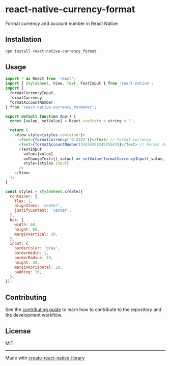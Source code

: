 # react-native-currency-format

Format currency and account number in React Native

## Installation

```sh
npm install react-native-currency_format
```

## Usage

```js
import * as React from 'react';
import { StyleSheet, View, Text, TextInput } from 'react-native';
import {
  formatCurrencyInput,
  formatCurrency,
  formatAccountNumber,
} from 'react-native-currency_formater';

export default function App() {
  const [value, setValue] = React.useState < string > '';

  return (
    <View style={styles.container}>
      <Text>{formatCurrency('0.2333')}</Text> // Format currency
      <Text>{formatAccountNumber(3443435324535543)}</Text> // Format Account Number
      <TextInput
        value={value}
        onChangeText={(_value) => setValue(formatCurrencyInput(_value, 3))} //Format currency in TextInput
        style={styles.input}
      />
    </View>
  );
}

const styles = StyleSheet.create({
  container: {
    flex: 1,
    alignItems: 'center',
    justifyContent: 'center',
  },
  box: {
    width: 60,
    height: 60,
    marginVertical: 20,
  },
  input: {
    borderColor: 'gray',
    borderWidth: 1,
    borderRadius: 10,
    height: 50,
    marginHorizontal: 20,
    padding: 10,
  },
});
```

## Contributing

See the [contributing guide](CONTRIBUTING.md) to learn how to contribute to the repository and the development workflow.

## License

MIT

---

Made with [create-react-native-library](https://github.com/callstack/react-native-builder-bob)
